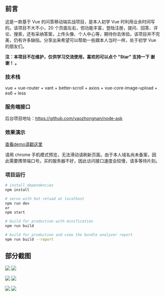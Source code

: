 ## 前言

这是一款基于 Vue 的问答移动端实战项目，是本人初学 Vue 时利用业余时间写的。该项目不大不小，20 个页面左右，但功能丰富，登陆注册，提问、回答、评论、搜索，还有采纳答案，上传头像、个人中心等，期待你去体验。该项目并不完美，仍有许多缺陷。分享出来希望可以帮助一些跟本人当时一样，处于初学 Vue 的朋友们。

**注：本项目不在维护，仅供学习交流使用，喜欢的可以点个 "Star" 支持一下 谢谢！ 。**

### 技术栈

vue + vue-router + vant + better-scroll + axios + vue-core-image-upload + es6 + less

### 服务端接口

后台项目地址：https://github.com/yaozhongnan/node-ask

### 效果演示

[查看demo请戳这里](http://47.99.74.241:8080)

请用 chrome 手机模式预览，无法滑动请刷新页面。由于本人域名尚未备案，因此需要携带端口号。买的服务器不好，因此访问接口速度会较慢，请多等待片刻。

### 项目运行

```bash
# install dependencies
npm install

# serve with hot reload at localhost
npm run dev 
or
npm start

# build for production with minification
npm run build

# build for production and view the bundle analyzer report
npm run build --report
```

## 部分截图

![](https://raw.githubusercontent.com/yaozhongnan/Mohen_AskAppClient/master/screenshot/home.png) ![](https://raw.githubusercontent.com/yaozhongnan/Mohen_AskAppClient/master/screenshot/register.png)

![](https://raw.githubusercontent.com/yaozhongnan/Mohen_AskAppClient/master/screenshot/my.png) ![](https://raw.githubusercontent.com/yaozhongnan/Mohen_AskAppClient/master/screenshot/data.png)

![](https://raw.githubusercontent.com/yaozhongnan/Mohen_AskAppClient/master/screenshot/ask.png) ![](https://raw.githubusercontent.com/yaozhongnan/Mohen_AskAppClient/master/screenshot/search.png)


